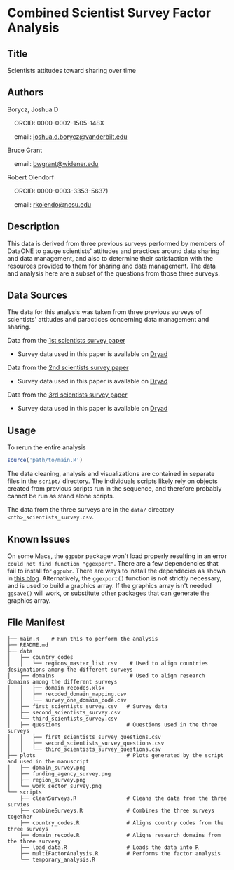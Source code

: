 # Combined Scientist Survey Factor Analysis

## Title

Scientists attitudes toward sharing over time

## Authors

Borycz, Joshua D 

&nbsp;&nbsp;&nbsp;&nbsp;ORCID: 0000-0002-1505-148X

&nbsp;&nbsp;&nbsp;&nbsp;email: joshua.d.borycz@vanderbilt.edu

Bruce Grant 

&nbsp;&nbsp;&nbsp;&nbsp;email: <bwgrant@widener.edu>

Robert Olendorf 

&nbsp;&nbsp;&nbsp;&nbsp;ORCID: 0000-0003-3353-5637) 

&nbsp;&nbsp;&nbsp;&nbsp;email: rkolendo@ncsu.edu

## Description

This data is derived from three previous surveys performed by members of DataONE to gauge scientists' attitudes and practices
around data sharing and data management, and also to determine their satisfaction with the resources provided to them for sharing
and data management. The data and analysis here are a subset of the questions from those three surveys.

## Data Sources

The data for this analysis was taken from three previous surveys of scientists' attitudes and paractices 
concerning data management and sharing.


Data from the [1st scientists survey paper](https://journals.plos.org/plosone/article?id=10.1371/journal.pone.0021101)

  * Survey data used in this paper is available on [Dryad](https://datadryad.org/stash/dataset/doi:10.5061/dryad.6t94p)

Data from the [2nd scientists survey paper](https://journals.plos.org/plosone/article?id=10.1371/journal.pone.0134826)

  * Survey data used in this paper is available on [Dryad](https://datadryad.org/stash/dataset/doi:10.5061/dryad.1ph92)

Data from the [3rd scientists survey paper](https://agupubs.onlinelibrary.wiley.com/doi/abs/10.1029/2018EA000461)

  * Survey data used in this paper is available on [Dryad](https://datadryad.org/stash/dataset/doi:10.5061/dryad.sv6t740)
  
## Usage

To rerun the entire analysis 

```r
source('path/to/main.R')
```

The data cleaning, analysis and visualizations are contained in separate files in the `script/` directory. The individuals 
scripts likely rely on objects created from previous scripts run in the sequence, and therefore probably cannot be run as 
stand alone scripts.

The data from the three surveys are in the `data/` directory `<nth>_scientists_survey.csv`.

## Known Issues

On some Macs, the `ggpubr` package won't load properly resulting in an error `could not find function "ggexport"`. There are a few 
dependencies that fail to install for `ggpubr`. There are ways to install the dependecies as shown in [this blog](https://thecoatlessprofessor.com/programming/cpp/rcpp-rcpparmadillo-and-os-x-mavericks-lgfortran-and-lquadmath-error).
Alternatively, the `ggexport()` function is not strictly necessary, and is used to build a graphics array. If the graphics array
isn't needed `ggsave()` will work, or substitute other packages that can generate the graphics array.

## File Manifest

```
├── main.R    # Run this to perform the analysis                                              
├── README.md
├── data
│   ├── country_codes
│   │   └── regions_master_list.csv    # Used to align countries designations among the different surveys
│   ├── domains                        # Used to align research domains among the different surveys
│   │   ├── domain_recodes.xlsx     
│   │   ├── recoded_domain_mapping.csv
│   │   └── survey_one_domain_code.csv
│   ├── first_scientists_survey.csv   # Survey data 
│   ├── second_scientists_survey.csv
│   └── third_scientists_survey.csv
│   ├── questions                     # Questions used in the three surveys
│   │   ├── first_scientists_survey_questions.csv
│   │   ├── second_scientists_survey_questions.csv
│   │   └── third_scientists_survey_questions.csv
├── plots                             # Plots generated by the script and used in the manuscript
│   ├── domain_survey.png
│   ├── funding_agency_survey.png
│   ├── region_survey.png
│   └── work_sector_survey.png
└── scripts
    ├── cleanSurveys.R                # Cleans the data from the three survies
    ├── combineSurveys.R              # Combines the three surveys together
    ├── country_codes.R               # Aligns country codes from the three surveys
    ├── domain_recode.R               # Aligns research domains from the three survesy
    ├── load_data.R                   # Loads the data into R
    ├── multiFactorAnalysis.R         # Performs the factor analysis    
    └── temporary_analysis.R          
```

